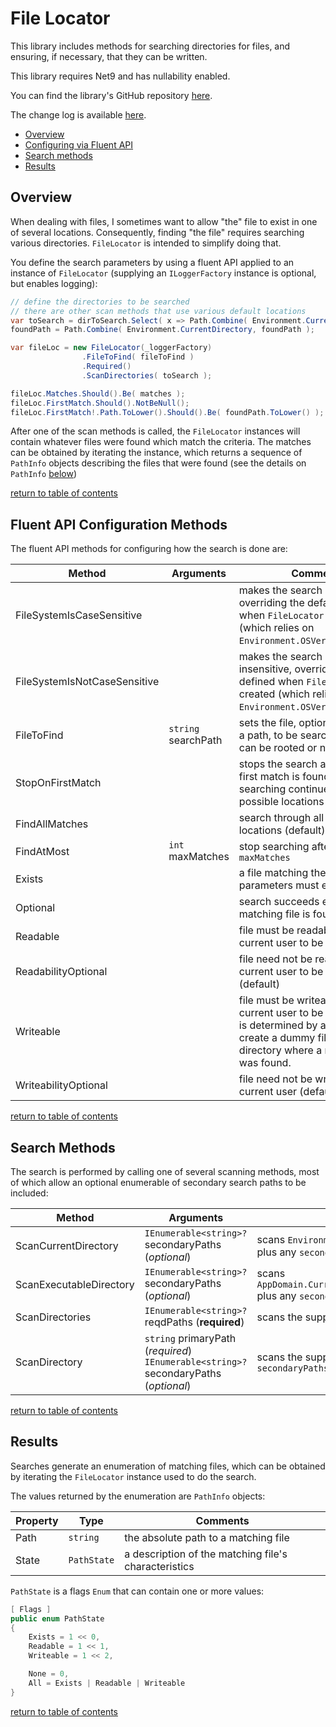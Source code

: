 # File Locator

This library includes methods for searching directories for files, and ensuring, if necessary, that they can be written.

This library requires Net9 and has nullability enabled.

You can find the library's GitHub repository [here]().

The change log is available [here](docs/changes.md).

- [Overview](#overview)
- [Configuring via Fluent API](#fluent-api-configuration-methods)
- [Search methods](#search-methods)
- [Results](#results)

## Overview

When dealing with files, I sometimes want to allow "the" file to exist in one of several locations.
Consequently, finding "the file" requires searching various directories. `FileLocator` is intended
to simplify doing that.

You define the search parameters by using a fluent API applied to an instance of `FileLocator` (supplying
an `ILoggerFactory` instance is optional, but enables logging):

```c#
// define the directories to be searched
// there are other scan methods that use various default locations
var toSearch = dirToSearch.Select( x => Path.Combine( Environment.CurrentDirectory, x ) );
foundPath = Path.Combine( Environment.CurrentDirectory, foundPath );

var fileLoc = new FileLocator(_loggerFactory)
                .FileToFind( fileToFind )
                .Required()
                .ScanDirectories( toSearch );

fileLoc.Matches.Should().Be( matches );
fileLoc.FirstMatch.Should().NotBeNull();
fileLoc.FirstMatch!.Path.ToLower().Should().Be( foundPath.ToLower() );
```

After one of the scan methods is called, the `FileLocator` instances will contain whatever
files were found which match the criteria. The matches can be obtained by iterating the instance,
which returns a sequence of `PathInfo` objects describing the files that were found (see the details on `PathInfo` [below](#results))

[return to table of contents](#file-locator)

## Fluent API Configuration Methods

The fluent API methods for configuring how the search is done are:

|Method|Arguments|Comments|
|------|---------|--------|
|FileSystemIsCaseSensitive||makes the search case sensitive, overriding the default defined when `FileLocator` is created (which relies on `Environment.OSVersion.Platform`)|
|FileSystemIsNotCaseSensitive||makes the search case insensitive, overriding the default defined when `FileLocator` is created (which relies on `Environment.OSVersion.Platform`)|
|FileToFind|`string` searchPath|sets the file, optionally including a path, to be searched for. Paths can be rooted or not|
|StopOnFirstMatch||stops the search as soon as the first match is found. By default, searching continues through all possible locations|
|FindAllMatches||search through all possible locations (default)|
|FindAtMost|`int` maxMatches|stop searching after finding `maxMatches`|
|Exists||a file matching the search parameters must exist|
|Optional||search succeeds even if no matching file is found (default)|
|Readable||file must be readable by the current user to be a match|
|ReadabilityOptional||file need not be readable by the current user to be a match (default)|
|Writeable||file must be writeable by the current user to be a match. This is determined by attempting to create a dummy file in the directory where a matching file was found.|
|WriteabilityOptional||file need not be writeable by the current user (default)|

[return to table of contents](#file-locator)

## Search Methods

The search is performed by calling one of several scanning methods, most of which allow
an optional enumerable of secondary search paths to be included:

|Method|Arguments|Comments|
|------|---------|--------|
|ScanCurrentDirectory|`IEnumerable<string>?` secondaryPaths (*optional*)|scans `Environment.CurrentDirectory` plus any `secondaryPaths`|
|ScanExecutableDirectory|`IEnumerable<string>?` secondaryPaths (*optional*)|scans `AppDomain.CurrentDomain.BaseDirectory` plus any `secondaryPaths`|
|ScanDirectories|`IEnumerable<string>?` reqdPaths (**required**)|scans the supplied `reqdPaths`|
|ScanDirectory|`string` primaryPath (*required*)<br>`IEnumerable<string>?` secondaryPaths (*optional*)|scans the supplied `reqdPaths` plus any `secondaryPaths`|

[return to table of contents](#file-locator)

## Results

Searches generate an enumeration of matching files, which can be obtained by iterating the `FileLocator` instance used to do the search.

The values returned by the enumeration are `PathInfo` objects:

|Property|Type|Comments|
|--------|----|--------|
|Path|`string`|the absolute path to a matching file|
|State|`PathState`|a description of the matching file's characteristics|

`PathState` is a flags `Enum` that can contain one or more values:

```c#
[ Flags ]
public enum PathState
{
    Exists = 1 << 0,
    Readable = 1 << 1,
    Writeable = 1 << 2,

    None = 0,
    All = Exists | Readable | Writeable
}

```

[return to table of contents](#file-locator)
